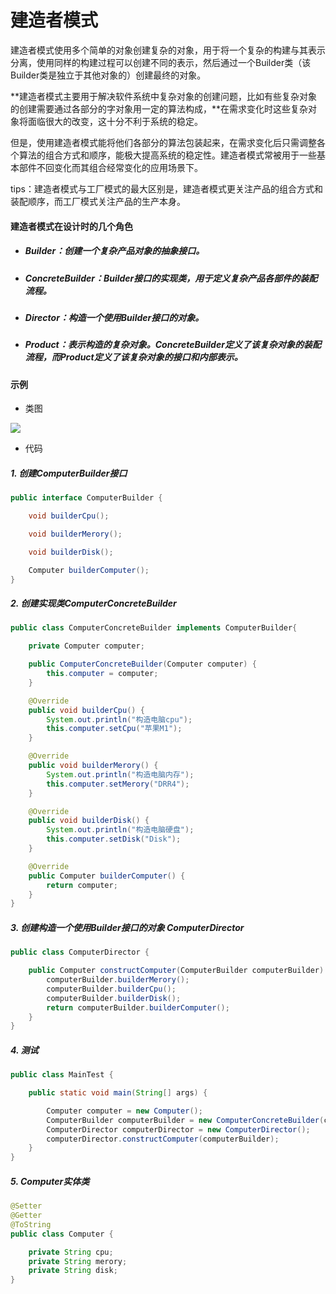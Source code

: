 # 建造者模式

建造者模式使用多个简单的对象创建复杂的对象，用于将一个复杂的构建与其表示分离，使用同样的构建过程可以创建不同的表示，然后通过一个Builder类（该Builder类是独立于其他对象的）创建最终的对象。

**建造者模式主要用于解决软件系统中复杂对象的创建问题，比如有些复杂对象的创建需要通过各部分的字对象用一定的算法构成，**在需求变化时这些复杂对象将面临很大的改变，这十分不利于系统的稳定。

但是，使用建造者模式能将他们各部分的算法包装起来，在需求变化后只需调整各个算法的组合方式和顺序，能极大提高系统的稳定性。建造者模式常被用于一些基本部件不回变化而其组合经常变化的应用场景下。

tips：建造者模式与工厂模式的最大区别是，建造者模式更关注产品的组合方式和装配顺序，而工厂模式关注产品的生产本身。

#### 建造者模式在设计时的几个角色

* ##### Builder：创建一个复杂产品对象的抽象接口。

* ##### ConcreteBuilder：Builder接口的实现类，用于定义复杂产品各部件的装配流程。

* ##### Director：构造一个使用Builder接口的对象。

* ##### Product：表示构造的复杂对象。ConcreteBuilder定义了该复杂对象的装配流程，而Product定义了该复杂对象的接口和内部表示。

#### 示例

* 类图

![](/Users/sunwj/Documents/GitHub/JavaGitBook/image/建造者模式.png)

* 代码

##### 1. 创建ComputerBuilder接口

```java
public interface ComputerBuilder {

    void builderCpu();

    void builderMerory();

    void builderDisk();

    Computer builderComputer();
}
```

##### 2. 创建实现类ComputerConcreteBuilder

```java
public class ComputerConcreteBuilder implements ComputerBuilder{

    private Computer computer;

    public ComputerConcreteBuilder(Computer computer) {
        this.computer = computer;
    }

    @Override
    public void builderCpu() {
        System.out.println("构造电脑cpu");
        this.computer.setCpu("苹果M1");
    }

    @Override
    public void builderMerory() {
        System.out.println("构造电脑内存");
        this.computer.setMerory("DRR4");
    }

    @Override
    public void builderDisk() {
        System.out.println("构造电脑硬盘");
        this.computer.setDisk("Disk");
    }

    @Override
    public Computer builderComputer() {
        return computer;
    }
}
```

##### 3. 创建构造一个使用Builder接口的对象 ComputerDirector

```java
public class ComputerDirector {

    public Computer constructComputer(ComputerBuilder computerBuilder) {
        computerBuilder.builderMerory();
        computerBuilder.builderCpu();
        computerBuilder.builderDisk();
        return computerBuilder.builderComputer();
    }
}
```

##### 4. 测试

```java
public class MainTest {

    public static void main(String[] args) {

        Computer computer = new Computer();
        ComputerBuilder computerBuilder = new ComputerConcreteBuilder(computer);
        ComputerDirector computerDirector = new ComputerDirector();
        computerDirector.constructComputer(computerBuilder);
    }
}

```

##### 5. Computer实体类

```java
@Setter
@Getter
@ToString
public class Computer {

    private String cpu;
    private String merory;
    private String disk;
}

```



